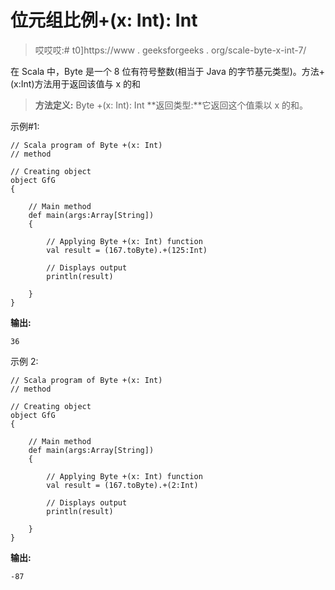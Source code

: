 # 位元组比例+(x: Int): Int

> 哎哎哎:# t0]https://www . geeksforgeeks . org/scale-byte-x-int-7/

在 Scala 中，Byte 是一个 8 位有符号整数(相当于 Java 的字节基元类型)。方法+(x:Int)方法用于返回该值与 x 的和

> **方法定义:** Byte +(x: Int): Int
> **返回类型:**它返回这个值乘以 x 的和。

示例#1:

```
// Scala program of Byte +(x: Int)
// method 

// Creating object 
object GfG 
{ 

    // Main method 
    def main(args:Array[String]) 
    { 

        // Applying Byte +(x: Int) function 
        val result = (167.toByte).+(125:Int) 

        // Displays output 
        println(result) 

    } 
} 
```

**输出:**

```
36
```

示例 2:

```
// Scala program of Byte +(x: Int)
// method 

// Creating object 
object GfG 
{ 

    // Main method 
    def main(args:Array[String]) 
    { 

        // Applying Byte +(x: Int) function 
        val result = (167.toByte).+(2:Int) 

        // Displays output 
        println(result) 

    } 
} 
```

**输出:**

```
-87
```